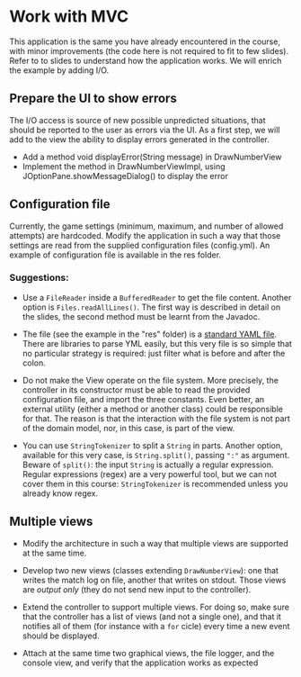 # Work with MVC

This application is the same you have already encountered in the course, with minor improvements (the code here is not required to fit to few slides). Refer to to slides to understand how the application works.
We will enrich the example by adding I/O.

## Prepare the UI to show errors

The I/O access is source of new possible unpredicted situations, that should be reported to the user as errors via the UI. As a first step, we will add to the view the ability to display errors generated in the controller.

* Add a method void displayError(String message) in DrawNumberView
* Implement the method in DrawNumberViewImpl, using JOptionPane.showMessageDialog() to display the error

## Configuration file

Currently, the game settings (minimum, maximum, and number of allowed attempts) are hardcoded. Modify the application in such a way that those settings are read from the supplied configuration files (config.yml). An example of configuration file is available in the res folder.

### Suggestions:

* Use a ``FileReader`` inside a ``BufferedReader`` to get the file content. Another option is ``Files.readAllLines()``. The first way is described in detail on the slides, the second method must be learnt from the Javadoc.

* The file (see the example in the "res" folder) is a [standard YAML file](https://en.wikipedia.org/wiki/YAML). There are libraries to parse YML easily, but this very file is so simple that no particular strategy is required: just filter what is before and after the colon.

* Do not make the View operate on the file system. More precisely, the controller in its constructor must be able to read the provided configuration file, and import the three constants. Even better, an external utility (either a method or another class) could be responsible for that. The reason is that the interaction with the file system is not part of the domain model, nor, in this case, is part of the view.

* You can use ``StringTokenizer`` to split a ``String`` in parts. Another option, available for this very case, is ``String.split()``, passing ``":"`` as argument. Beware of ``split()``: the input ``String`` is actually a regular expression. Regular expressions (regex) are a very powerful tool, but we can not cover them in this course: ``StringTokenizer`` is recommended unless you already know regex.

## Multiple views

* Modify the architecture in such a way that multiple views are supported at the same time.

* Develop two new views (classes extending ``DrawNumberView``): one that writes the match log on file, another that writes on stdout. Those views are *output only* (they do not send new input to the controller).

* Extend the controller to support multiple views. For doing so, make sure that the controller has a list of views (and not a single one), and that it notifies all of them (for instance with a ``for`` cicle) every time a new event should be displayed.

* Attach at the same time two graphical views, the file logger, and the console view, and verify that the application works as expected